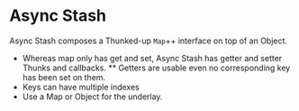 # Async Stash

Async Stash composes a Thunked-up `Map`++ interface on top of an Object.

* Whereas map only has get and set, Async Stash has getter and setter Thunks and callbacks.
** Getters are usable even no corresponding key has been set on them.
* Keys can have multiple indexes
* Use a Map or Object for the underlay.
